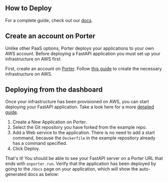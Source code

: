 ## How to Deploy

For a complete guide, check out our [docs](https://docs.porter.run/language-specific-guides/fastapi).

## Create an account on Porter

Unlike other PaaS options, Porter deploys your applications to your own AWS account. Before deploying a FastAPI application you must set up your infrastructure on AWS first.

First, create an account on [Porter](https://dashboard.getporter.dev). Follow [this guide](https://docs.porter.run/standard/getting-started/deploy-overview) to create the necessary infrastructure on AWS.

## Deploying from the dashboard
Once your infrastructure has been provisioned on AWS, you can start deploying your FastAPI application. Take a look here for a more [detailed guide](https://docs.porter.run/standard/getting-started/deploy-overview).

1. Create a New Application on Porter.
2. Select the Git repository you have forked from the example repo.
3. Add a Web service to the application. There is no need to add a start command, because the `Dockerfile` in the example repository already has a command specified.
4. Click Deploy.

That's it! You should be able to see your FastAPI server on a Porter URL that ends with `onporter.run`. Verify that the application has been deployed by going to the `/docs` page on your application, which will show the auto-generated docs as below:
